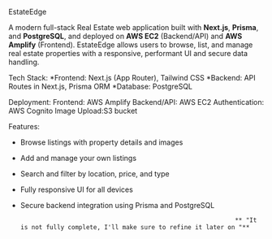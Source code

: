EstateEdge

A modern full-stack Real Estate web application built with **Next.js**, **Prisma**, and **PostgreSQL**, and deployed on **AWS EC2** (Backend/API) and **AWS Amplify** (Frontend). EstateEdge allows users to browse, list, and manage real estate properties with a responsive, performant UI and secure data handling.

Tech Stack:
  *Frontend: Next.js (App Router), Tailwind CSS
  *Backend: API Routes in Next.js, Prisma ORM
  *Database: PostgreSQL

 Deployment:
Frontend: AWS Amplify
Backend/API: AWS EC2
Authentication: AWS Cognito
Image Upload:S3 bucket



 Features:
-  Browse listings with property details and images
-  Add and manage your own listings
-  Search and filter by location, price, and type
-  Fully responsive UI for all devices
-  Secure backend integration using Prisma and PostgreSQL

  
                                                                  ** "It is not fully complete, I'll make sure to refine it later on "**
